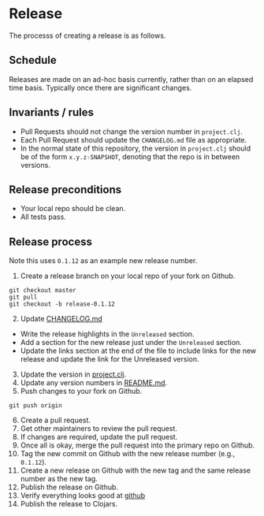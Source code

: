 # Release

The processs of creating a release is as follows.

## Schedule

Releases are made on an ad-hoc basis currently, rather than on an
elapsed time basis.  Typically once there are significant changes.

## Invariants / rules

- Pull Requests should not change the version number in `project.clj`.
- Each Pull Request should update the `CHANGELOG.md` file as
  appropriate.
- In the normal state of this repository, the version in `project.clj`
  should be of the form `x.y.z-SNAPSHOT`, denoting that the repo is in
  between versions.

## Release preconditions

- Your local repo should be clean.
- All tests pass.

## Release process

Note this uses `0.1.12` as an example new release number.

1. Create a release branch on your local repo of your fork on Github.
  ```
  git checkout master
  git pull
  git checkout -b release-0.1.12
  ```
2. Update [CHANGELOG.md](CHANGELOG.md)
  * Write the release highlights in the `Unreleased` section.
  * Add a section for the new release just under the `Unreleased` section.
  * Update the links section at the end of the file to include links
    for the new release and update the link for the Unreleased
    version.
3. Update the version in [project.clj](project.clj). 
4. Update any version numbers in [README.md](README.md).
5. Push changes to your fork on Github.
  ```
  git push origin
  ```
6. Create a pull request. 
7. Get other maintainers to review the pull request.
8. If changes are required, update the pull request.
9. Once all is okay, merge the pull request into the primary repo on
   Github.
10. Tag the new commit on Github with the new release number (e.g.,
    `0.1.12`).
11. Create a new release on Github with the new tag and the same
    release number as the new tag.
12. Publish the release on Github.
13. Verify everything looks good at [github](https://github.com/cryogen-project/cryogen-core/releases)	
14. Publish the release to Clojars.
